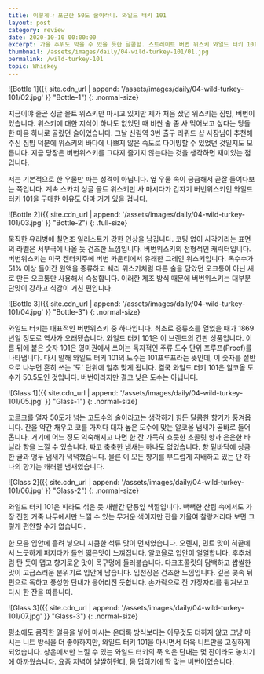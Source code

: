 ```yaml
---
title: 이렇게나 포근한 50도 술이라니. 와일드 터키 101
layout: post
category: review
date: 2020-10-10 00:00:00
excerpt: 가을 추위도 막을 수 있을 듯한 달콤함. 스트레이트 버번 위스키 와일드 터키 101 리뷰.
thumbnail: /assets/images/daily/04-wild-turkey-101/01.jpg
permalink: /wild-turkey-101
topic: Whiskey
---
```


![Bottle 1]({{ site.cdn_url | append: '/assets/images/daily/04-wild-turkey-101/02.jpg' }} "Bottle-1")
{: .normal-size}

지금이야 줄곧 싱글 몰트 위스키만 마시고 있지만 제가 처음 샀던 위스키는 짐빔, 버번이었습니다. 위스키에 대한 지식이 하나도 없었던 때 비싼 술 좀 사 먹어보고 싶다는 당돌한 마음 하나로 골랐던 술이었습니다. 그날 신림역 3번 출구 리퀴드 샵 사장님이 추천해주신 짐빔 덕분에 위스키의 바다에 나쁘지 않은 속도로 다이빙할 수 있었던 것일지도 모릅니다. 지금 당장은 버번위스키를 그다지 즐기지 않는다는 것을 생각하면 재미있는 점입니다.

저는 기본적으로 한 우물만 파는 성격이 아닙니다. 옆 우물 속이 궁금해서 곧잘 들여다보는 쪽입니다. 계속 스카치 싱글 몰트 위스키만 사 마시다가 갑자기 버번위스키인 와일드 터키 101을 구매한 이유도 아마 거기 있을 겁니다.

![Bottle 2]({{ site.cdn_url | append: '/assets/images/daily/04-wild-turkey-101/03.jpg' }} "Bottle-2")
{: .full-size}

묵직한 유리병에 칠면조 일러스트가 강한 인상을 남깁니다. 코팅 없이 사각거리는 표면의 라벨은 서부극에 나올 듯 건조한 느낌입니다. 버번위스키의 전형적인 캐릭터입니다. 버번위스키는 미국 켄터키주에 버번 카운티에서 유래한 그레인 위스키입니다. 옥수수가 51% 이상 들어간 원액을 증류하고 쉐리 위스키처럼 다른 술을 담았던 오크통이 아닌 새로 만든 오크통만 사용해서 숙성합니다. 이러한 제조 방식 때문에 버번위스키는 대부분 단맛이 강하고 식감이 거친 편입니다.

![Bottle 3]({{ site.cdn_url | append: '/assets/images/daily/04-wild-turkey-101/04.jpg' }} "Bottle-3")
{: .normal-size}

와일드 터키는 대표적인 버번위스키 중 하나입니다. 최초로 증류소를 열었을 때가 1869년일 정도로 역사가 오래됐습니다. 와일드 터키 101은 이 브랜드의 간판 상품입니다. 이름 뒤에 붙은 숫자 101은 영미권에서 쓰이는 독자적인 주류 도수 단위 프루프(Proof)를 나타냅니다. 다시 말해 와일드 터키 101의 도수는 101프루프라는 뜻인데, 이 숫자를 절반으로 나누면 흔히 쓰는 '도' 단위에 얼추 맞게 됩니다. 결국 와일드 터키 101은 알코올 도수가 50.5도인 것입니다. 버번이라지만 결코 낮은 도수는 아닙니다.

![Glass 1]({{ site.cdn_url | append: '/assets/images/daily/04-wild-turkey-101/05.jpg' }} "Glass-1")
{: .normal-size}

코르크를 열자 50도가 넘는 고도수의 술이라고는 생각하기 힘든 달콤한 향기가 풍겨옵니다. 잔을 약간 채우고 코를 가져다 대자 높은 도수에 맞는 알코올 냄새가 곧바로 들어옵니다. 거기에 어느 정도 익숙해지고 나면 한 잔 가득히 흐뭇한 초콜릿 향과 은은한 바닐라 향을 느낄 수 있습니다. 짜고 축축한 냄새는 하나도 없었습니다. 향 밑바닥에 상큼한 귤과 앵두 냄새가 넉넉했습니다. 물론 이 모든 향기를 부드럽게 지배하고 있는 단 하나의 향기는 캐러멜 냄새였습니다.

![Glass 2]({{ site.cdn_url | append: '/assets/images/daily/04-wild-turkey-101/06.jpg' }} "Glass-2")
{: .normal-size}

와일드 터키 101은 피라도 섞은 듯 새빨간 단풍잎 색깔입니다. 빽빽한 산림 속에서도 가장 진한 거죽 나무에서만 느낄 수 있는 무거운 색이지만 잔을 기울여 찰랑거리다 보면 그렇게 편안할 수가 없습니다.

한 모음 입안에 흘려 넣으니 시큼한 석류 맛이 먼저였습니다. 오렌지, 민트 맛이 혀끝에서 느긋하게 퍼지다가 돌연 떫은맛이 느껴집니다. 알코올로 입안이 얼얼합니다. 후추처럼 탄 듯이 맵고 향기로운 맛이 목구멍에 들러붙습니다. 다크초콜릿의 담백하고 쌉쌀한 맛이 고급스러운 분위기로 입안에 남습니다. 입천장은 건조한 느낌입니다. 깊은 콧속 뒤편으로 독하고 풍성한 단내가 응어리진 듯합니다. 손가락으로 잔 가장자리를 튕겨보고 다시 한 잔을 따릅니다.

![Glass 3]({{ site.cdn_url | append: '/assets/images/daily/04-wild-turkey-101/07.jpg' }} "Glass-3")
{: .normal-size}

평소에도 큼직한 얼음을 넣어 마시는 온더록 방식보다는 아무것도 더하지 않고 그냥 마시는 니트 방식을 더 좋아하지만, 와일드 터키 101을 마시면서 더욱 니트만을 고집하게 되었습니다. 상온에서만 느낄 수 있는 와일드 터키의 푹 익은 단내는 몇 잔이라도 놓치기에 아까웠습니다. 요즘 저녁이 쌀쌀하던데, 몸 덥히기에 딱 맞는 버번이었습니다.